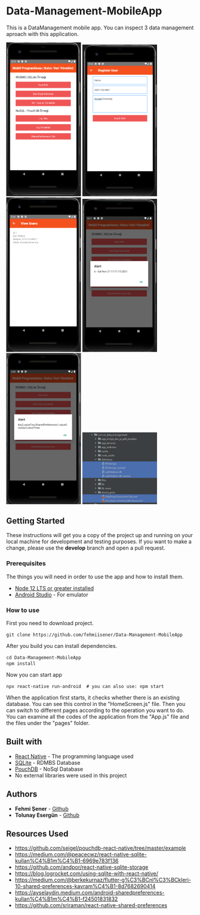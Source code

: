 # Data-Management-MobileApp

This is a DataManagement mobile app. You can inspect 3 data management aproach with this application.

<img src="/screenshots/1.png" width="200"> <img src="/screenshots/2.png" width="200"> <img src="/screenshots/3.png" width="200"> <img src="/screenshots/4.png" width="200"> <img src="/screenshots/5.png" width="200"> <img src="/screenshots/6.png" width="200"> 

## Getting Started

These instructions will get you a copy of the project up and running on your local machine for development and testing purposes. If you want to make a change, please use the **develop** branch and open a pull request.

### Prerequisites

The things you will need in order to use the app and how to install them.

- [Node 12 LTS or greater installed](https://nodejs.org/en/download/)
- [Android Studio](https://developer.android.com/studio) - For emulator

### How to use
First you need to download project.
```
git clone https://github.com/fehmiisener/Data-Management-MobileApp
```
After you build you can install dependencies.
```
cd Data-Management-MobileApp
npm install
```
Now you can start app
```
npx react-native run-android  # you can also use: npm start
```
When the application first starts, it checks whether there is an existing database. You can see this control in the "HomeScreen.js" file. Then you can switch to different pages according to the operation you want to do. You can examine all the codes of the application from the "App.js" file and the files under the "pages" folder.

## Built with

* [React Native](https://reactnative.dev/) - The programming language used
* [SQLite](https://www.sqlite.org/index.html) - RDMBS Database
* [PouchDB](https://pouchdb.com/) - NoSql Database
* No external libraries were used in this project

## Authors

* **Fehmi Şener** - [Github](https://github.com/fehmiisener)
* **Tolunay Esergün** - [Github](https://github.com/tolunayesergun)

## Resources Used

* https://github.com/seigel/pouchdb-react-native/tree/master/example
* https://medium.com/@peacecwz/react-native-sqlite-kullan%C4%B1m%C4%B1-6969e783f136
* https://github.com/andpor/react-native-sqlite-storage
* https://blog.logrocket.com/using-sqlite-with-react-native/
* https://medium.com/@berkekurnaz/flutter-g%C3%BCnl%C3%BCkleri-10-shared-preferences-kavram%C4%B1-8d7682690414
* https://ayselaydin.medium.com/android-sharedpreferences-kullan%C4%B1m%C4%B1-f24501831832
* https://github.com/sriraman/react-native-shared-preferences
